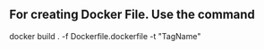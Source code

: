 ## For creating Docker File. Use the command 
 docker build . -f Dockerfile.dockerfile -t "TagName"
